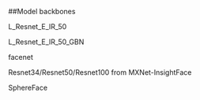 ##Model backbones

L_Resnet_E_IR_50

L_Resnet_E_IR_50_GBN

facenet

Resnet34/Resnet50/Resnet100 from MXNet-InsightFace

SphereFace
